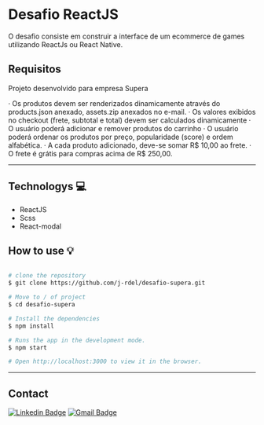 # Desafio ReactJS

O desafio consiste em construir a interface de um ecommerce de games utilizando ReactJs ou React Native.

## Requisitos

Projeto desenvolvido para empresa Supera

·  Os produtos devem ser renderizados dinamicamente através do products.json anexado, assets.zip anexados no e-mail.
·  Os valores exibidos no checkout (frete, subtotal e total) devem ser calculados dinamicamente
·  O usuário poderá adicionar e remover produtos do carrinho
·  O usuário poderá ordenar os produtos por preço, popularidade (score) e ordem alfabética.
·  A cada produto adicionado, deve-se somar R$ 10,00 ao frete.
·  O frete é grátis para compras acima de R$ 250,00.

------

## Technologys 💻

- ReactJS
- Scss
- React-modal

## How to use 💡

```bash

# clone the repository
$ git clone https://github.com/j-rdel/desafio-supera.git

# Move to / of project
$ cd desafio-supera

# Install the dependencies
$ npm install

# Runs the app in the development mode.
$ npm start

# Open http://localhost:3000 to view it in the browser.

```
------

## Contact

[![Linkedin Badge](https://img.shields.io/badge/-Jardel-blue?style=flat-square&logo=Linkedin&logoColor=white&link=https://www.linkedin.com/in/jardel-urban-906519199/)](https://www.linkedin.com/in/jardel-urban-906519199/)
[![Gmail Badge](https://img.shields.io/badge/-jardelurban3@gmail.com-c14438?style=flat-square&logo=Gmail&logoColor=white&link=mailto:jardelurban3@gmail.com)](mailto:jardelurban3@gmail.com)